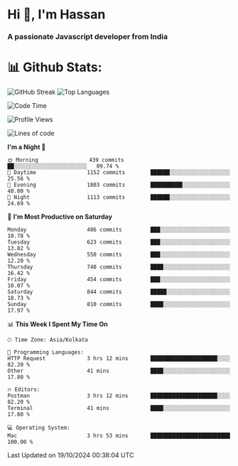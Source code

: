 # Hi 👋, I'm Hassan
### A passionate Javascript developer from India


# 📊 Github Stats:
![GitHub Streak](https://github-readme-streak-stats.herokuapp.com/?user=codeblooded47&theme=dracula&hide_border=false)
![Top Languages](https://github-readme-stats.vercel.app/api/top-langs/?username=codeblooded47&layout=compact&theme=dracula)



<!--START_SECTION:waka-->
![Code Time](http://img.shields.io/badge/Code%20Time-850%20hrs%202%20mins-blue)

![Profile Views](http://img.shields.io/badge/Profile%20Views-0-blue)

![Lines of code](https://img.shields.io/badge/From%20Hello%20World%20I%27ve%20Written-23.6%20million%20lines%20of%20code-blue)

**I'm a Night 🦉** 

```text
🌞 Morning                439 commits         ██░░░░░░░░░░░░░░░░░░░░░░░   09.74 % 
🌆 Daytime                1152 commits        ██████░░░░░░░░░░░░░░░░░░░   25.56 % 
🌃 Evening                1803 commits        ██████████░░░░░░░░░░░░░░░   40.00 % 
🌙 Night                  1113 commits        ██████░░░░░░░░░░░░░░░░░░░   24.69 % 
```
📅 **I'm Most Productive on Saturday** 

```text
Monday                   486 commits         ███░░░░░░░░░░░░░░░░░░░░░░   10.78 % 
Tuesday                  623 commits         ███░░░░░░░░░░░░░░░░░░░░░░   13.82 % 
Wednesday                550 commits         ███░░░░░░░░░░░░░░░░░░░░░░   12.20 % 
Thursday                 740 commits         ████░░░░░░░░░░░░░░░░░░░░░   16.42 % 
Friday                   454 commits         ███░░░░░░░░░░░░░░░░░░░░░░   10.07 % 
Saturday                 844 commits         █████░░░░░░░░░░░░░░░░░░░░   18.73 % 
Sunday                   810 commits         ████░░░░░░░░░░░░░░░░░░░░░   17.97 % 
```


📊 **This Week I Spent My Time On** 

```text
🕑︎ Time Zone: Asia/Kolkata

💬 Programming Languages: 
HTTP Request             3 hrs 12 mins       █████████████████████░░░░   82.20 % 
Other                    41 mins             ████░░░░░░░░░░░░░░░░░░░░░   17.80 % 

🔥 Editors: 
Postman                  3 hrs 12 mins       █████████████████████░░░░   82.20 % 
Terminal                 41 mins             ████░░░░░░░░░░░░░░░░░░░░░   17.80 % 

💻 Operating System: 
Mac                      3 hrs 53 mins       █████████████████████████   100.00 % 
```


 Last Updated on 19/10/2024 00:38:04 UTC
<!--END_SECTION:waka-->

